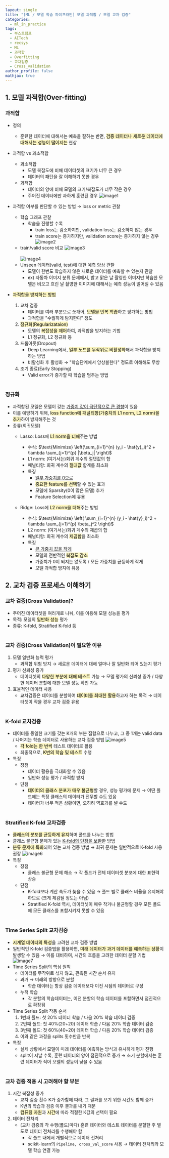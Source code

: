 ```yaml
---
layout: single
title: "[ML / 모델 학습 파이프라인] 모델 과적합 / 모델 교차 검증"
categories:
  - ml_in_practice
tags:
  - 부스트캠프
  - AITech
  - recsys
  - ML
  - 과적합
  - Overfitting
  - 교차검증
  - Cross_validation
author_profile: false
mathjax: true
---
```

## 1. 모델 과적합(Over-fitting)
### 과적합
- 정의
	- 훈련한 데이터에 대해서는 예측을 잘하는 반면, <mark style="background: #FFF3A3A6;">검증 데이터나 새로운 데이터에 대해서는 성능이 떨어지는</mark> 현상
- 과적합 vs 과소적합
	- 과소적합
		- 모델 복잡도에 비해 데이터셋의 크기가 너무 큰 경우
		- 데이터의 패턴을 잘 이해하기 못한 경우
	- 과적합
		- 데이터의 양에 비해 모델의 크기/복잡도가 너무 작은 경우
		- 주어진 데이터에만 과하게 훈련된 경우
		![image1](../../images/2024-09-19-aitech-week6-7_ml_6/image1.png)
		
- 과적합 여부를 판단할 수 있는 방법 → loss or metric 관찰
	- 학습 그래프 관찰
		- 학습을 진행할 수록
			- train loss는 감소하지만, validation loss는 감소하지 않는 경우
			- train score는 증가하지만, validation score는 증가하지 않는 경우
			![image2](../../images/2024-09-19-aitech-week6-7_ml_6/image2.png)
	- train/valid score 비교
		![image3](../../images/2024-09-19-aitech-week6-7_ml_6/image3.png)<br><br>
		![image4](../../images/2024-09-19-aitech-week6-7_ml_6/image4.png)
	- Unseen 데이터(valid, test)에 대한 예측 양상 관찰
		- 모델이 한번도 학습하지 않은 새로운 데이터를 예측할 수 있는지 관찰
		- ex) 자동차 이미지 분류 문제에서, 밝고 맑은 날 촬영한 이미지만 학습한 모델은 비오고 흐린 날 촬영한 이미지에 대해서는 예측 성능이 떨어질 수 있음
- <mark style="background: #FFF3A3A6;">과적합을 방지하는 방법</mark>
	1. 교차 검증
		- 데이터를 여러 부분으로 쪼개어, <mark style="background: #FFF3A3A6;">모델을 반복 학습</mark>하고 평가하는 방법
		- 과적합을 "수월하게 탐지한다" 정도
	2. <mark style="background: #FFF3A3A6;">정규화(Regularizataion)</mark>
		- 모델의 <mark style="background: #FFF3A3A6;">복잡성을 제어</mark>하여, 과적합을 방지하는 기법
		- L1 정규화, L2 정규화 등
	3. 드롭아웃(Dropout)
		- Deep Learning에서, <mark style="background: #FFF3A3A6;">일부 노드를 무작위로 비활성화</mark>해서 과적합을 방지하는 방법
		- 비활성화 후 활성화 → "학습단계에서 앙상블한다" 정도로 이해해도 무방
	4. 조기 종료(Early Stopping)
		- Valid error가 증가할 때 학습을 멈추는 방법<br><br>

### 정규화
- 과적합된 모델은 모델이 갖는 <u>가중치 값이 극단적으로 큰 경향</u>이 있음
- 이를 예방하기 위해, <mark style="background: #FFF3A3A6;">loss function에 패널티항(가중치의 L1 norm, L2 norm)을 추가</mark>하여 방지해주는 것
- 종류(회귀모델)
	- Lasso: Loss에 <mark style="background: #FFF3A3A6;">L1 norm을 더해</mark>주는 방법
		- 수식: $\text{Minimize} \left(\sum_{i=1}^{n} (y_i - \hat{y}_i)^2 + \lambda \sum_{j=1}^{p} |\beta_j| \right)$
		- L1 norm: (여기서는)회귀 계수의 절댓값의 합
		- 패널티항: 회귀 계수의 <mark style="background: #FFF3A3A6;">절대값</mark> 합계를 최소화
		- 특징
			- <u>일부 가중치를 0으로</u>
			- <mark style="background: #FFF3A3A6;">중요한 feature를 선택</mark>할 수 있는 효과
			- 모델에 Sparsity(0이 많은 모델) 추가
			- Feature Selection에 유용
	
	- Ridge: Loss에 <mark style="background: #FFF3A3A6;">L2 norm을 더해</mark>주는 방법
		- 수식: $\text{Minimize} \left( \sum_{i=1}^{n} (y_i - \hat{y}_i)^2 + \lambda \sum_{j=1}^{p} \beta_j^2 \right)$
		- L2 norm: (여기서는)회귀 계수의 제곱의 합
		- 패널티항: 회귀 계수의 <mark style="background: #FFF3A3A6;">제곱합</mark>을 최소화
		- 특징
			- <u>큰 가중치 값을 작게</u>
			- 모델의 전반적인 <mark style="background: #FFF3A3A6;">복잡도 감소</mark>
			- 가중치가 0이 되지는 않도록 / 모든 가중치를 균등하게 작게
			- 모델 과적합 방지에 유용



## 2. 교차 검증 프로세스 이해하기
### 교차 검증(Cross Validation)?
- 주어진 데이터셋을 여러개로 나눠, 이를 이용해 모델 성능을 평가
- 목적: 모델의 <mark style="background: #FFF3A3A6;">일반화 성능</mark> 평가
- 종류: K-fold, Stratified K-fold 등<br><br>
### 교차 검증(Cross Validation)이 필요한 이유
1. 모델 일반화 능력 평가
	- 과적합 위험 방지 → 새로운 데이터에 대해 얼마나 잘 일반화 되어 있는지 평가
2. 평가 신뢰성 증가
	- 데이터셋의 <mark style="background: #FFF3A3A6;">다양한 부분에 대해 테스트</mark> 가능 → 모델 평가의 신뢰성 증가 / 다양한 데이터 분할에 대한 모델 성능 확인 가능
3. 효율적인 데이터 사용
	- 교차검증은 데이터를 분할하여 <mark style="background: #FFF3A3A6;">데이터를 최대한 활용</mark>하고자 하는 목적 → 데이터셋이 작을 경우 교차 검증 유용<br><br>

### K-fold 교차검증
- 데이터를 동일한 크기를 갖는 K개의 부분 집합으로 나누고, 그 중 1개는 valid data / 나머지는 학습 데이터로 사용하는 교차 검증 방법
	![image5](../../images/2024-09-19-aitech-week6-7_ml_6/image5.png)
	- <mark style="background: #FFF3A3A6;">각 fold는 한 번씩</mark> 테스트 데이터로 활용
	- 최종적으로, <mark style="background: #FFF3A3A6;">K번의 학습 및 테스트</mark> 수행
- 특징
	- 장점
		- 데이터 활용을 극대화할 수 있음
		- 일반화 성능 평가 / 과적합 방지
	- 단점
		- <mark style="background: #FFF3A3A6;">데이터의 클래스 분포가 매우 불균형</mark>할 경우, 성능 평가에 문제 → 어떤 폴드에는 특정 클래스의 데이터가 전무할 수도 있음
		- 데이터가 너무 적은 상황이면, 오히려 역효과를 낼 수도<br><br>

### Stratified K-fold 교차검증
- <mark style="background: #FFF3A3A6;">클래스의 분포를 균등하게 유지</mark>하며 폴드를 나누는 방법
- 클래스 불균형 문제가 있는 <u>K-fold의 단점을 보완</u>한 방법
- <mark style="background: #FFF3A3A6;">분류 문제에 특화</mark>되어 있는 교차 검증 방법 → 회귀 문제는 일반적으로 K-fold 사용 권장
	![image6](../../images/2024-09-19-aitech-week6-7_ml_6/image6.png)
- 특징
	- 장점
		- 클래스 불균형 문제 해소 → 각 폴드가 전체 데이터셋 분포에 대한 표현력 상승
	- 단점
		- K-fold보다 계산 속도가 늦을 수 있음 → 폴드 별로 클래스 비율을 유지해야 하므로
		  (크게 체감될 정도는 아님)
		- Stratified K-fold 역시, 데이터셋이 매우 작거나 불균형할 경우 모든 폴드에 모든 클래스를 포함시키지 못할 수 있음<br><br>

### Time Series Split 교차검증
- <mark style="background: #FFF3A3A6;">시계열 데이터의 특성</mark>을 고려한 교차 검증 방법
- 일반적인 K-fold 검증법을 활용하면, <mark style="background: #FFF3A3A6;">미래 데이터가 과거 데이터를 예측하는 상황</mark>이 발생할 수 있음 → 이를 대비하여, 시간의 흐름을 고려한 데이터 분할 기법
	![image7](../../images/2024-09-19-aitech-week6-7_ml_6/image7.png)
- Time Series Split의 핵심 원칙
	- 데이터를 무작위로 섞지 않고, 관측된 시간 순서 유지
	- 과거 → 미래의 방향으로 분할
		- 학습 데이터는 항상 검증 데이터보다 이전 시점의 데이터로 구성
	- 누적 학습
		- 각 분할의 학습데이터는, 이전 분할의 학습 데이터를 포함하면서 점진적으로 확장됨
- Time Series Split 작동 순서
	1. 1번째 폴드: 첫 20% 데이터 학습 / 다음 20% 학습 데이터 검증
	2. 2번째 폴드: 첫 40%(20+20) 데이터 학습 / 다음 20% 학습 데이터 검증
	3. 3번째 폴드: 첫 60%(40+20) 데이터 학습 / 다음 20% 학습 데이터 검증
	4. 이와 같은 과정을 splits 횟수만큼 반복
- 특징
	- 실제 상황에서 모델이 미래 데이터를 예측하는 방식과 유사하게 평가 진행
	- split이 지날 수록, 훈련 데이터의 양이 점진적으로 증가 → 초기 분할에서는 훈련 데이터가 적어 모델의 성능이 낮을 수 있음<br><br>

### 교차 검증 적용 시 고려해야 할 부분
1. 시간 복잡성 증가
	- 교차 검증 횟수 K가 증가함에 따라, 그 결과를 보기 위한 시간도 함께 증가
	- K번의 학습과 검증 이후 결과를 내기 때문
	- <mark style="background: #FFF3A3A6;">컴퓨팅 자원</mark>과 <mark style="background: #FFF3A3A6;">시간</mark>에 따라 적절한 K값의 선택이 필요
2. 데이터 전처리
	- (교차 검증의 각 수행(폴드)마다) 훈련 데이터와 테스트 데이터를 분할한 후 별도로 데이터 전처리를 수행해야 함
		- 각 폴드 내에서 개별적으로 데이터 전처리
		- scikit-learn의 `Pipeline, cross_val_score` 사용 → 데이터 전처리와 모델 학습 연결 가능<br><br>

